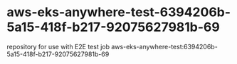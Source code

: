 # aws-eks-anywhere-test-6394206b-5a15-418f-b217-92075627981b-69
repository for use with E2E test job aws-eks-anywhere-test:6394206b-5a15-418f-b217-92075627981b-69
